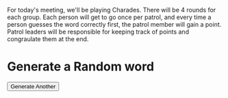 For today's meeting, we'll be playing Charades. There will be 4 rounds for each group. Each person will get to go once per patrol, and every time a person guesses the word correctly first, the patrol member will gain a point. Patrol leaders will be responsible for keeping track of points and congraulate them at the end.
<h1>Generate a Random word</h1>
<body>
<div id="random-name"></div>
<button id="generate">Generate Another</button>
<script src="test.js"></script>
</body>
